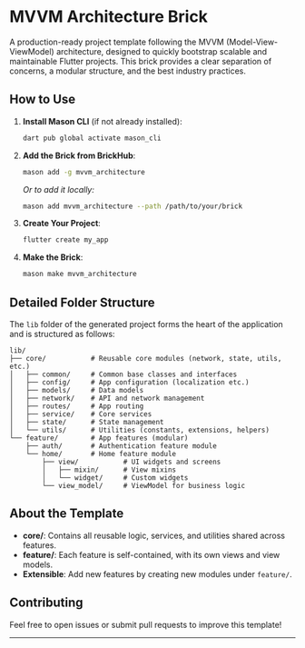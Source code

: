 # MVVM Architecture Brick

A production-ready project template following the MVVM (Model-View-ViewModel) architecture, designed to quickly bootstrap scalable and maintainable Flutter projects. This brick provides a clear separation of concerns, a modular structure, and the best industry practices.

## How to Use

1.  **Install Mason CLI** (if not already installed):
    ```sh
    dart pub global activate mason_cli
    ```

2.  **Add the Brick from BrickHub**:
    ```sh
    mason add -g mvvm_architecture
    ```
    *Or to add it locally:*
    ```sh
    mason add mvvm_architecture --path /path/to/your/brick
    ```

3.  **Create Your Project**:
    ```sh
    flutter create my_app
    ```

3.  **Make the Brick**:
    ```sh
    mason make mvvm_architecture
    ```


## Detailed Folder Structure

The `lib` folder of the generated project forms the heart of the application and is structured as follows:

```
lib/
├── core/           # Reusable core modules (network, state, utils, etc.)
│   ├── common/     # Common base classes and interfaces
│   ├── config/     # App configuration (localization etc.)
│   ├── models/     # Data models
│   ├── network/    # API and network management
│   ├── routes/     # App routing
│   ├── service/    # Core services
│   ├── state/      # State management
│   └── utils/      # Utilities (constants, extensions, helpers)
└── feature/        # App features (modular)
    ├── auth/       # Authentication feature module
    └── home/       # Home feature module
        ├── view/           # UI widgets and screens
        │   ├── mixin/      # View mixins
        │   └── widget/     # Custom widgets
        └── view_model/     # ViewModel for business logic
```

## About the Template
- **core/**: Contains all reusable logic, services, and utilities shared across features.
- **feature/**: Each feature is self-contained, with its own views and view models.
- **Extensible**: Add new features by creating new modules under `feature/`.

## Contributing
Feel free to open issues or submit pull requests to improve this template!

---
[1]: https://github.com/orcunsaatcii
